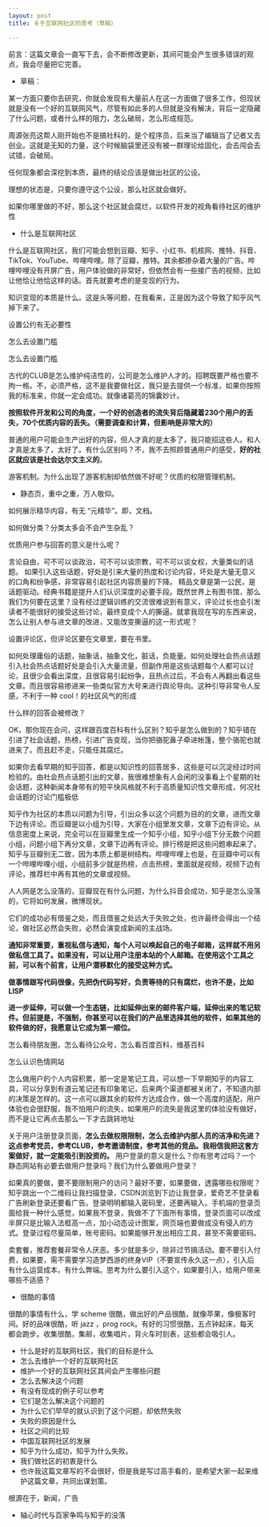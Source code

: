 ```yaml
---
layout: post
title: 关于互联网社区的思考（草稿）

---
```


前言：这篇文章会一直写下去，会不断修改更新，其间可能会产生很多错误的观点，我会尽量把它完善。

- 草稿：

某一方面只要你去研究，你就会发现有大量前人在这一方面做了很多工作，但现状就是没有一个好的互联网风气，尽管有如此多的人但就是没有解决，背后一定隐藏了什么问题，或者什么样的阻力，怎么破局，怎么形成规范。

周源张亮这帮人刚开始也不是搞社科的，是个程序员，后来当了编辑当了记者又去创业。这就是无知的力量，这个时候脑袋里还没有被一群理论给固化，会去闯会去试错，会破局。

任何现象都会深挖到本质，最终的结论应该是做出社区的公设。

理想的状态是，只要你遵守这个公设，那么社区就会做好。

如果你哪里做的不好，那么这个社区就会腐烂，以软件开发的视角看待社区的维护性

- 什么是互联网社区

什么是互联网社区，我们可能会想到豆瓣、知乎、小红书、机核网、推特、抖音、TikTok、YouTube、哔哩哔哩。除了豆瓣，推特。其余都掺杂着大量的广告。哔哩哔哩没有开屏广告，用户体验做的非常好，但依然会有一些接广告的视频，比如让他恰让他恰这样的话。首先就要考虑的是变现的行为。

知识变现的本质是什么。这是头等问题，在我看来，正是因为这个导致了知乎风气掉下来了。

设置公约有无必要性

怎么去设置门槛

怎么去设置门槛

古代的CLUB是怎么维护纯洁性的，公司是怎么维护人才的。招聘既要严格也要不拘一格。不，必须严格，这不是我要做社区，我只是去提供一个标准，如果你按照我的标准来，你就一定会成功。就像诸葛亮的锦囊妙计。

**按照软件开发和公司的角度，一个好的创造者的流失背后隐藏着230个用户的丢失，70个优质内容的丢失。（需要调查和计算，但影响是非常大的）**

普通的用户可能会生产出好的内容，但人才真的是太多了，我只能招这些人。和人才真是太多了，太好了。有什么区别吗？不，我不去照顾普通用户的感受，**好的社区就应该是社会达尔文主义的**。

游客机制。为什么出现了游客机制却依然做不好呢？优质的权限管理机制。

- 静态页，重中之重，万人敬仰。

如何展示精华内容，有无 “元精华”。即，文档。

如何做分类？分类太多会不会产生杂乱？

优质用户参与回答的意义是什么呢？

言论自由，可不可以谈政治，可不可以谈宗教，可不可以谈女权，大量类似的话题。 如果引入这些话题，好处是引来大量的热度和讨论内容，坏处是大量无意义的口角和纷争感，非常容易引起社区内容质量的下降。 精品文章是第一公民，是话题驱动。经典书籍是提升人们认识深度的必要手段。既然世界上有图书馆，那么我们为何要在这里？没有经过逻辑训练的交流很难说到有意义，评论过长也会引发读者不能很好的接受这些讨论，最终变成个人的撕逼。就拿我现在写的东西来说，怎么让别人参与进文章的改进，又能改变撕逼的这一形式呢？

设置评论区，但评论区要在文章里，要在书里。

如何处理庸俗的话题，抽象话，抽象文化，脏话，负能量。如何处理社会热点话题 引入社会热点话题好处是会引入大量流量，但副作用是这些话题每个人都可以讨论，且很少会看出深度，且很容易引起纷争，且热点过后，不会有人再翻出看这些文章。而且很容易掺进来一些类似官方大号来进行舆论导向。这种引导非常令人反感，不利于一种 cool！的社区风气的形成

什么样的回答会被修改？

OK，那你现在会问，这样跟百度百科有什么区别？知乎是怎么做到的？知乎错在引进了社会话题，热榜，引进广告变现，当你把骆驼鼻子牵进帐篷，整个骆驼也就进来了。而且赶不走，只能任其腐烂。

如果你去看早期的知乎回答，都是以知识性的回答居多，这些是可以沉淀经过时间检验的。由社会热点话题引出的文章，我很难想象有人会闲的没事看上个星期的社会话题，这种新闻本身带有的短平快风格就不利于高质量知识性文章形成，何况社会话题的讨论门槛极低

知乎作为社区的本质以问题为引导，引出众多以这个问题为目的的文章，进而文章下边有评论。而豆瓣是以小组为引导，大家在小组里发文章，文章下边有评论。从信息密度上来说，完全可以在豆瓣里生成一个知乎小组，知乎小组下分无数个问题小组，问题小组下再分文章，文章下边再有评论。排行榜是把这些问题串起来了。知乎与豆瓣别无二致，因为本质上都是树结构。哔哩哔哩上也是，在豆瓣中可以有一个哔哩哔哩小组，小组前多少就是热榜，点击热榜，里面就是视频，视频下边有评论，推荐栏中再有其他的文章或视频。

人人网是怎么没落的，豆瓣现在有什么问题，为什么抖音会成功，知乎是怎么没落的，它将如何发展，微博现状。

它们的成功必有借鉴之处，而且借鉴之处远大于失败之处，也许最终会得出一个结论，做社区必然会失败，必然会演变成新闻的主战场。

**通知非常重要，重视私信与通知，每个人可以唤起自己的电子邮箱，这样就不用另做私信工具了。如果没有，可以让用户注册本站的个人邮箱。在使用这个工具之前，可以有个前言，让用户潜移默化的接受这种方式。**

**做事情跟写代码很像，先把伪代码写好，负责等待的只有腐烂，也许不是，比如 LISP**

**进一步延伸，可以做一个生态链，比如延伸出来的邮件客户端，延伸出来的笔记软件。但前提是，不强制，你甚至可以在我们的产品里选择其他的软件，如果其他的软件做的好，我愿意让它成为第一顺位。**

怎么看待朋友圈，怎么看待公众号，怎么看百度百科，维基百科

怎么认识色情网站

怎么做用户的个人内容积累，那一定是笔记工具，可以想一下早期知乎的内容工具，可以分享到有道云笔记还有印象笔记，后来两个渠道都被关闭了，不知道内部的决策是怎样的。这一点可以跟其余的软件方达成合作，做一个高度的适配，用户体验也会很舒服，我不怕用户的流失，如果用户的流失是我这里的体验没有做好，而不是让它再点击那么一下才去跳转地址

关于用户注册登录页面，**怎么去做权限限制，怎么去维护内部人员的洁净和先进？这点参考党员，参考CLUB，参考邀请制度，参考其他的竞品。我相信我把这套方案做好，就一定能吸引到投资的。** 用户登录的意义是什么？你有思考过吗？一个静态网站有必要去做用户登录吗？我们为什么要做用户登录？

如果真的要做，要不要限制用户的访问？最好不要，如果要做，透露哪些权限呢？知乎跳出一个二维码让我扫描登录，CSDN浏览到下边让我登录，爱奇艺不登录看广告刷新登录还要看广告。登录明明都输入密码里，还要再输入。手机端的登录页面给我一种什么感觉，如果我不登录，我做不了下面所有事情，登录页面可以改成半屏只是比输入法框高一点，加小动态设计图案，网页端也要做成没有侵入的方式。登录过程尽量简单，账号密码。如果能够开发出相应工具，甚至不需要密码。

卖套餐，推荐套餐非常令人厌恶。多少就是多少，除非过节搞活动。要不要引入付费，如果要，需不需要学习造梦西游的终身VIP（不要宣传永久这一点），引入后有什么运营成本，有什么弊端。思考为什么要引入这个，如果要引入，给用户带来哪些不适感？

- 很酷的事情

很酷的事情有什么，学 scheme 很酷，做出好的产品很酷，就像苹果，像极客时间。好的品味很酷，听 jazz ，prog rock。有好的习惯很酷，五点钟起床，每天都会跑步。收集很酷，集邮，收集唱片，背火车时刻表，这些都会吸引人。

- 什么是好的互联网社区，我们的目标是什么
- 怎么去维护一个好的互联网社区
- 维护一个好的互联网社区其间会产生哪些问题
- 怎么去解决这个问题
- 有没有现成的例子可以参考
- 它们是怎么解决这个问题的
- 为什么它们早早的就认识到了这个问题，却依然失败
- 失败的原因是什么
- 社区之间的比较
- 中国互联网社区的发展
- 知乎为什么成功，知乎为什么失败。
- 我们做社区的初衷是什么
- 也许我这篇文章写的不会很好，但是我是写过高手看的，是希望大家一起来维护这篇文章，共同出谋划策。

根源在于，新闻，广告

- 轴心时代与百家争鸣与知乎的没落

